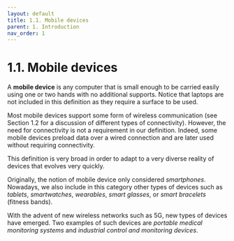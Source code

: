 ```yaml
---
layout: default
title: 1.1. Mobile devices
parent: 1. Introduction
nav_order: 1
---
```


# 1.1. Mobile devices

A **mobile device** is any computer that is small enough to be carried easily using one or two hands with no additional supports. Notice that laptops are not included in this definition as they require a surface to be used.  

Most mobile devices support some form of wireless communication (see Section 1.2 for a discussion of different types of connectivity). However, the need for connectivity is not a requirement in our definition. Indeed, some mobile devices preload data over a wired connection and are later used without requiring connectivity.

This definition is very broad in order to adapt to a very diverse reality of devices that evolves very quickly.

Originally, the notion of mobile device only considered *smartphones*. Nowadays, we also include in this category other types of devices such as *tablets*, *smartwatches*, *wearables*, *smart glasses*, or *smart bracelets* (fitness bands).

With the advent of new wireless networks such as 5G, new types of devices have emerged. Two examples of such devices are *portable medical monitoring systems* and *industrial control and monitoring devices*.
